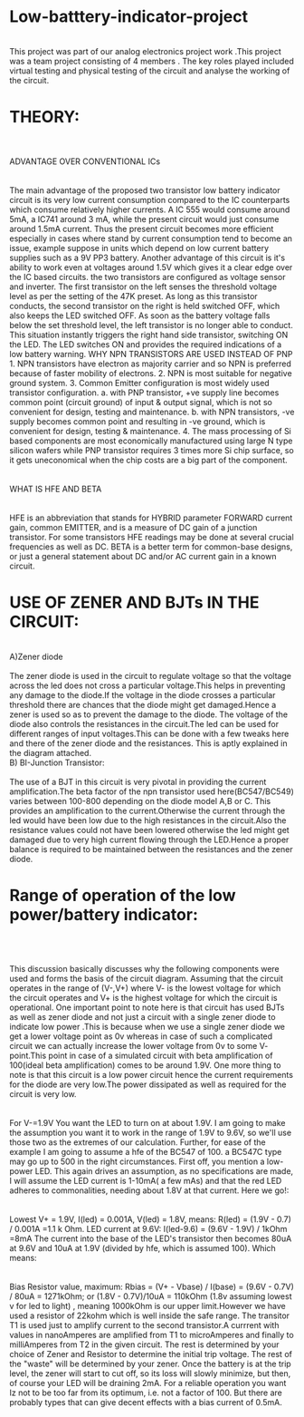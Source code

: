 # Low-batttery-indicator-project
<br/>
This project was part of our analog electronics project work .This project was a team project consisting of 4 members . The key roles played included virtual testing and physical testing of the circuit and analyse the working of the circuit.

<br/>

# THEORY:
<br/>
<br/>
ADVANTAGE OVER CONVENTIONAL ICs
<br/>
<br/>
<br/>
The main advantage of the proposed two transistor low battery indicator circuit is its
very low current consumption compared to the IC counterparts which consume
relatively higher currents. A IC 555 would consume around 5mA, a IC741 around 3 mA, while the present
circuit would just consume around 1.5mA current. Thus the present circuit becomes more efficient especially in cases where stand by
current consumption tend to become an issue, example suppose in units which depend
on low current battery supplies such as a 9V PP3 battery. Another advantage of this circuit is it's ability to work even at voltages around 1.5V
which gives it a clear edge over the IC based circuits. the two transistors are configured as voltage sensor and inverter. The first transistor on the left senses the threshold voltage level as per the setting of the
47K preset. As long as this transistor conducts, the second transistor on the right is
held switched OFF, which also keeps the LED switched OFF. As soon as the battery voltage falls below the set threshold level, the left transistor is
no longer able to conduct. This situation instantly triggers the right hand side transistor, switching ON the LED. The LED switches ON and provides the required indications of a low battery warning. WHY NPN TRANSISTORS ARE USED INSTEAD OF PNP
1. NPN transistors have electron as majority carrier and so NPN is preferred
because of faster mobility of electrons. 2. NPN is most suitable for negative ground system. 3. Common Emitter configuration is most widely used transistor configuration. a. with PNP transistor, +ve supply line becomes common point (circuit ground) of
input & output signal, which is not so convenient for design, testing and
maintenance. b. with NPN transistors, -ve supply becomes common point and resulting in -ve
ground, which is convenient for design, testing & maintenance. 4. The mass processing of Si based components are most economically manufactured
using large N type silicon wafers while PNP transistor requires 3 times more Si
chip surface, so it gets uneconomical when the chip costs are a big part of the
component. 
<br/>
<br/>
<br/>
WHAT IS HFE AND BETA
<br/>
<br/>
<br/>
HFE is an abbreviation that stands for HYBRID parameter FORWARD current
gain, common EMITTER, and is a measure of DC gain of a junction transistor. For some transistors HFE readings may be done at several crucial frequencies as well
as DC. BETA is a better term for common-base designs, or just a general statement
about DC and/or AC current gain in a known circuit.

<br/>

# USE OF ZENER AND BJTs IN THE CIRCUIT:
<br/>
A)Zener diode
<br/>
<br/>
The zener diode is used in the circuit to regulate voltage so that the voltage across
the led does not cross a particular voltage.This helps in preventing any damage to the
diode.If the voltage in the diode crosses a particular threshold there are chances that
the diode might get damaged.Hence a zener is used so as to prevent the damage to
the diode. The voltage of the diode also controls the resistances in the circuit.The led can be
used for different ranges of input voltages.This can be done with a few tweaks here
and there of the zener diode and the resistances. This is aptly explained in the diagram attached. 
<br/>
B) BI-Junction Transistor:
<br/>
<br/>
The use of a BJT in this circuit is very pivotal in providing the current amplification.The
beta factor of the npn transistor used here(BC547/BC549) varies between 100-800
depending on the diode model A,B or C. This provides an amplification to the current.Otherwise the current through the led
would have been low due to the high resistances in the circuit.Also the resistance
values could not have been lowered otherwise the led might get damaged due to
very high current flowing through the LED.Hence a proper balance is required to be
maintained between the resistances and the zener diode.

<br/>

# Range of operation of the low power/battery indicator:
<br/>
<br/>
<br/>
This discussion basically discusses why the following components were used and
forms the basis of the circuit diagram. Assuming that the circuit operates in the range of (V-,V+) where V- is the lowest
voltage for which the circuit operates and V+ is the highest voltage for which the
circuit is operational. One important point to note here is that circuit has used BJTs as well as zener
diode and not just a circuit with a single zener diode to indicate low power .This is
because when we use a single zener diode we get a lower voltage point as 0v
whereas in case of such a complicated circuit we can actually increase the lower
voltage from 0v to some V- point.This point in case of a simulated circuit with beta
amplification of 100(ideal beta amplification) comes to be around 1.9V. One more thing to note is that this circuit is a low power circuit hence the current
requirements for the diode are very low.The power dissipated as well as required for
the circuit is very low.
<br/>
<br/>
<br/>
For V-=1.9V
You want the LED to turn on at about 1.9V. I am going to make the assumption you
want it to work in the range of 1.9V to 9.6V, so we'll use those two as the extremes of
our calculation. Further, for ease of the example I am going to assume a hfe of the
BC547 of 100. a BC547C type may go up to 500 in the right circumstances.
First off, you mention a low-power LED. This again drives an assumption, as no
specifications are made, I will assume the LED current is 1-10mA( a few mAs) and
that the red LED adheres to commonalities, needing about 1.8V at that current. Here
we go!:
<br/>
<br/>
<br/>
Lowest V+ = 1.9V, I(led) = 0.001A, V(led) = 1.8V, means: R(led) = (1.9V - 0.7) / 0.001A
=1.1 k Ohm. LED current at 9.6V: I(led-9.6) = (9.6V - 1.9V) / 1kOhm =8mA
The current into the base of the LED's transistor then becomes 80uA at 9.6V and
10uA at 1.9V (divided by hfe, which is assumed 100). Which means:
<br/>
<br/>
<br/>
Bias Resistor value, maximum: Rbias = (V+ - Vbase) / I(base) = (9.6V - 0.7V) / 80uA = 1271kOhm; or (1.8V - 0.7V)/10uA = 110kOhm (1.8v assuming lowest v for led to
light) , meaning 1000kOhm is our upper limit.However we have used a resistor of
22kohm which is well inside the safe range. The transitor T1 is used just to amplify current to the second transistor.A currrent
with values in nanoAmperes are amplified from T1 to microAmperes and finally to
milliAmperes from T2 in the given circuit. The rest is determined by your choice of Zener and Resistor to determine the initial
trip voltage. The rest of the "waste" will be determined by your zener. Once the
battery is at the trip level, the zener will start to cut off, so its loss will slowly
minimize, but then, of course your LED will be draining 2mA. For a reliable operation you want Iz not to be too far from its optimum, i.e. not a
factor of 100. But there are probably types that can give decent effects with a bias
current of 0.5mA.
